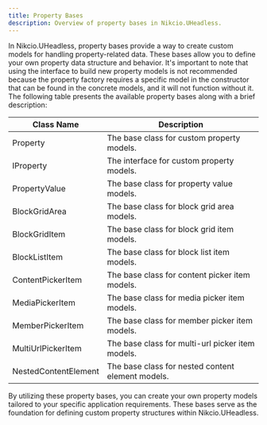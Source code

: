 ```yaml
---
title: Property Bases
description: Overview of property bases in Nikcio.UHeadless.
---
```


In Nikcio.UHeadless, property bases provide a way to create custom models for handling property-related data. These bases allow you to define your own property data structure and behavior. It's important to note that using the interface to build new property models is not recommended because the property factory requires a specific model in the constructor that can be found in the concrete models, and it will not function without it. The following table presents the available property bases along with a brief description:

| Class Name             | Description                                                      |
|------------------------|------------------------------------------------------------------|
| Property               | The base class for custom property models.                       |
| IProperty              | The interface for custom property models.                        |
| PropertyValue          | The base class for property value models.                        |
| BlockGridArea          | The base class for block grid area models.                       |
| BlockGridItem          | The base class for block grid item models.                       |
| BlockListItem          | The base class for block list item models.                       |
| ContentPickerItem      | The base class for content picker item models.                   |
| MediaPickerItem        | The base class for media picker item models.                     |
| MemberPickerItem       | The base class for member picker item models.                    |
| MultiUrlPickerItem     | The base class for multi-url picker item models.                 |
| NestedContentElement   | The base class for nested content element models.                |

By utilizing these property bases, you can create your own property models tailored to your specific application requirements. These bases serve as the foundation for defining custom property structures within Nikcio.UHeadless.